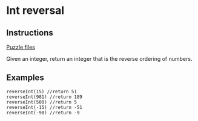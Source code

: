 # Int reversal

## Instructions

[Puzzle files](.)

Given an integer, return an integer that is the reverse ordering of numbers.

## Examples

```
reverseInt(15) //return 51
reverseInt(981) //return 189
reverseInt(500) //return 5
reverseInt(-15) //return -51
reverseInt(-90) //return -9

```

